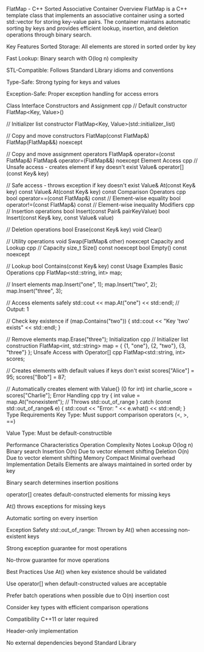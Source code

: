 FlatMap - C++ Sorted Associative Container
Overview
FlatMap is a C++ template class that implements an associative container using a sorted std::vector for storing key-value pairs. The container maintains automatic sorting by keys and provides efficient lookup, insertion, and deletion operations through binary search.

Key Features
Sorted Storage: All elements are stored in sorted order by key

Fast Lookup: Binary search with O(log n) complexity

STL-Compatible: Follows Standard Library idioms and conventions

Type-Safe: Strong typing for keys and values

Exception-Safe: Proper exception handling for access errors

Class Interface
Constructors and Assignment
cpp
// Default constructor
FlatMap<Key, Value>()

// Initializer list constructor
FlatMap<Key, Value>(std::initializer_list<Pair>)

// Copy and move constructors
FlatMap(const FlatMap&)
FlatMap(FlatMap&&) noexcept

// Copy and move assignment operators
FlatMap& operator=(const FlatMap&)
FlatMap& operator=(FlatMap&&) noexcept
Element Access
cpp
// Unsafe access - creates element if key doesn't exist
Value& operator[](const Key& key)

// Safe access - throws exception if key doesn't exist
Value& At(const Key& key)
const Value& At(const Key& key) const
Comparison Operators
cpp
bool operator==(const FlatMap&) const  // Element-wise equality
bool operator!=(const FlatMap&) const  // Element-wise inequality
Modifiers
cpp
// Insertion operations
bool Insert(const Pair& pairKeyValue)
bool Insert(const Key& key, const Value& value)

// Deletion operations
bool Erase(const Key& key)
void Clear()

// Utility operations
void Swap(FlatMap& other) noexcept
Capacity and Lookup
cpp
// Capacity
size_t Size() const noexcept
bool Empty() const noexcept

// Lookup
bool Contains(const Key& key) const
Usage Examples
Basic Operations
cpp
FlatMap<std::string, int> map;

// Insert elements
map.Insert("one", 1);
map.Insert("two", 2);
map.Insert("three", 3);

// Access elements safely
std::cout << map.At("one") << std::endl; // Output: 1

// Check key existence
if (map.Contains("two")) {
    std::cout << "Key 'two' exists" << std::endl;
}

// Remove elements
map.Erase("three");
Initialization
cpp
// Initializer list construction
FlatMap<int, std::string> map = {
    {1, "one"},
    {2, "two"}, 
    {3, "three"}
};
Unsafe Access with Operator[]
cpp
FlatMap<std::string, int> scores;

// Creates elements with default values if keys don't exist
scores["Alice"] = 95;
scores["Bob"] = 87;

// Automatically creates element with Value{} (0 for int)
int charlie_score = scores["Charlie"];
Error Handling
cpp
try {
    int value = map.At("nonexistent"); // Throws std::out_of_range
} catch (const std::out_of_range& e) {
    std::cout << "Error: " << e.what() << std::endl;
}
Type Requirements
Key Type: Must support comparison operators (<, >, ==)

Value Type: Must be default-constructible

Performance Characteristics
Operation	Complexity	Notes
Lookup	O(log n)	Binary search
Insertion	O(n)	Due to vector element shifting
Deletion	O(n)	Due to vector element shifting
Memory	Compact	Minimal overhead
Implementation Details
Elements are always maintained in sorted order by key

Binary search determines insertion positions

operator[] creates default-constructed elements for missing keys

At() throws exceptions for missing keys

Automatic sorting on every insertion

Exception Safety
std::out_of_range: Thrown by At() when accessing non-existent keys

Strong exception guarantee for most operations

No-throw guarantee for move operations

Best Practices
Use At() when key existence should be validated

Use operator[] when default-constructed values are acceptable

Prefer batch operations when possible due to O(n) insertion cost

Consider key types with efficient comparison operations

Compatibility
C++11 or later required

Header-only implementation

No external dependencies beyond Standard Library
